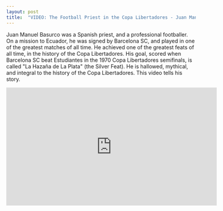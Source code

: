 ```yaml
---
layout: post
title:  "VIDEO: The Football Priest in the Copa Libertadores - Juan Manuel Basurco, Father of the Blessed Boots"
---
```


Juan Manuel Basurco was a Spanish priest, and a professional footballer. On a mission to Ecuador,
he was signed by Barcelona SC, and played in one of the greatest matches of all time.
He achieved one of the greatest feats of all time, in the history of the Copa Libertadores.
His goal, scored when Barcelona SC beat Estudiantes in the 1970 Copa Libertadores semifinals, is called "La Hazaña de La Plata" (the Silver Feat). 
He is hallowed, mythical, and integral to the history of the Copa Libertadores.
This video tells his story.

<iframe width="560" height="315" src="https://www.youtube.com/embed/4810rjVvBxM" frameborder="0" allow="autoplay; encrypted-media" allowfullscreen>
